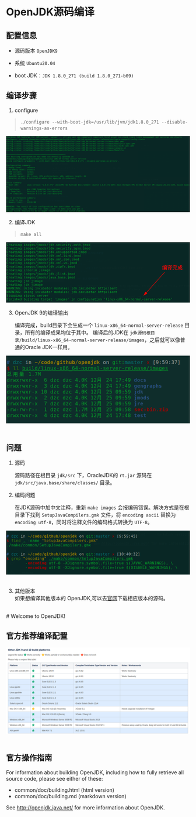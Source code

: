 
# OpenJDK源码编译

## 配置信息 

- 源码版本 `OpenJDK9` 

- 系统 `Ubuntu20.04 ` 

- boot JDK：`JDK 1.8.0_271 (build 1.8.0_271-b09)`

## 编译步骤

1. configure

> `./configure --with-boot-jdk=/usr/lib/jvm/jdk1.8.0_271 --disable-warnings-as-errors`  

<div >
    <img src="./images/configure_success.png" >
</div>  

2. 编译JDK  

> `make all`

<div >
    <img src="./images/make_success.png" >
</div>

3. OpenJDK 9的编译输出  

    编译完成，build目录下会生成一个 `linux-x86_64-normal-server-release` 目录，所有的编译成果均位于其中。
    编译后的JDK在 `jdk源码根目录/build/linux-x86_64-normal-server-release/images`，之后就可以像普通的Oracle JDK一样用。

<div>
    <img src="./images/build_openjdk.png" >
</div>  

<br>

## 问题

1. 源码

    源码路径在根目录 `jdk/src` 下，OracleJDK的 `rt.jar` 源码在 `jdk/src/java.base/share/classes/` 目录。

2. 编码问题

    在JDK源码中加中文注释，重新 `make images` 会报编码错误。解决方式是在根目录下找到 `SetupJavaCompilers.gmk` 文件，将 `encoding ascii` 替换为 `encoding utf-8`，同时将注释文件的编码格式转换为 `UTF-8`。

<div>
    <img src="./images/encoding.png" >
</div> 
<br>

3. 其他版本  
    如果想编译其他版本的 OpenJDK,可以去[官网](http://jdk.java.net/)下载相应版本的源码。

<br>
# Welcome to OpenJDK!

## 官方推荐编译配置  

<div>
    <img src="./images/OpenJDK9_base.png" >
</div>
<br>  

## 官方操作指南  

For information about building OpenJDK, including how to fully retrieve all
source code, please see either of these:

  * common/doc/building.html   (html version)
  * common/doc/building.md     (markdown version)

See http://openjdk.java.net/ for more information about OpenJDK.
